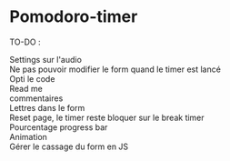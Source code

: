# Pomodoro-timer


TO-DO :

Settings sur l'audio<br>
Ne pas pouvoir modifier le form quand le timer est lancé<br>
Opti le code <br>
Read me<br>
commentaires<br>
Lettres dans le form<br>
Reset page, le timer reste bloquer sur le break timer<br>
Pourcentage progress bar<br>
Animation <br>
Gérer le cassage du form en JS<br>

